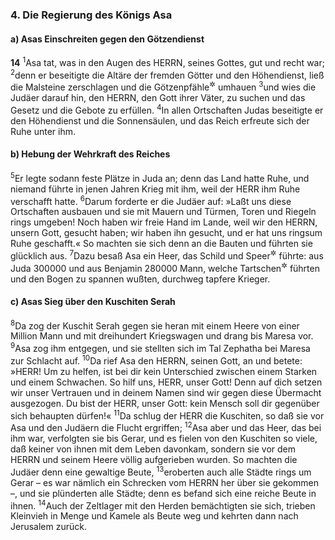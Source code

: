 ### 4. Die Regierung des Königs Asa

#### a) Asas Einschreiten gegen den Götzendienst

__14__
<sup>1</sup>Asa tat, was in den Augen des HERRN, seines Gottes, gut und recht war;
<sup>2</sup>denn er beseitigte die Altäre der fremden Götter und den Höhendienst, ließ die Malsteine zerschlagen und die Götzenpfähle<sup title="oder: heiligen Bäume">&#x2732;</sup> umhauen
<sup>3</sup>und wies die Judäer darauf hin, den HERRN, den Gott ihrer Väter, zu suchen und das Gesetz und die Gebote zu erfüllen.
<sup>4</sup>In allen Ortschaften Judas beseitigte er den Höhendienst und die Sonnensäulen, und das Reich erfreute sich der Ruhe unter ihm.

#### b) Hebung der Wehrkraft des Reiches

<sup>5</sup>Er legte sodann feste Plätze in Juda an; denn das Land hatte Ruhe, und niemand führte in jenen Jahren Krieg mit ihm, weil der HERR ihm Ruhe verschafft hatte.
<sup>6</sup>Darum forderte er die Judäer auf: »Laßt uns diese Ortschaften ausbauen und sie mit Mauern und Türmen, Toren und Riegeln rings umgeben! Noch haben wir freie Hand im Lande, weil wir den HERRN, unsern Gott, gesucht haben; wir haben ihn gesucht, und er hat uns ringsum Ruhe geschafft.« So machten sie sich denn an die Bauten und führten sie glücklich aus.
<sup>7</sup>Dazu besaß Asa ein Heer, das Schild und Speer<sup title="11,11">&#x2732;</sup> führte: aus Juda 300000 und aus Benjamin 280000 Mann, welche Tartschen<sup title="d.h. kleine Schilde">&#x2732;</sup> führten und den Bogen zu spannen wußten, durchweg tapfere Krieger.

#### c) Asas Sieg über den Kuschiten Serah

<sup>8</sup>Da zog der Kuschit Serah gegen sie heran mit einem Heere von einer Million Mann und mit dreihundert Kriegswagen und drang bis Maresa vor.
<sup>9</sup>Asa zog ihm entgegen, und sie stellten sich im Tal Zephatha bei Maresa zur Schlacht auf.
<sup>10</sup>Da rief Asa den HERRN, seinen Gott, an und betete: »HERR! Um zu helfen, ist bei dir kein Unterschied zwischen einem Starken und einem Schwachen. So hilf uns, HERR, unser Gott! Denn auf dich setzen wir unser Vertrauen und in deinem Namen sind wir gegen diese Übermacht ausgezogen. Du bist der HERR, unser Gott: kein Mensch soll dir gegenüber sich behaupten dürfen!«
<sup>11</sup>Da schlug der HERR die Kuschiten, so daß sie vor Asa und den Judäern die Flucht ergriffen;
<sup>12</sup>Asa aber und das Heer, das bei ihm war, verfolgten sie bis Gerar, und es fielen von den Kuschiten so viele, daß keiner von ihnen mit dem Leben davonkam, sondern sie vor dem HERRN und seinem Heere völlig aufgerieben wurden. So machten die Judäer denn eine gewaltige Beute,
<sup>13</sup>eroberten auch alle Städte rings um Gerar – es war nämlich ein Schrecken vom HERRN her über sie gekommen –, und sie plünderten alle Städte; denn es befand sich eine reiche Beute in ihnen.
<sup>14</sup>Auch der Zeltlager mit den Herden bemächtigten sie sich, trieben Kleinvieh in Menge und Kamele als Beute weg und kehrten dann nach Jerusalem zurück.